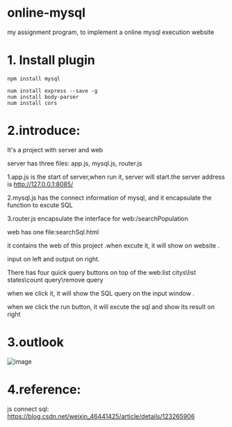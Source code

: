 # online-mysql
my assignment program, to implement a online mysql execution website

# 1. Install plugin
	npm install mysql 
 	
  	num install express --save -g
	num install body-parser
	num install cors


# 2.introduce:
It's a project with server and web

server has three files: app.js, mysql.js, router.js

1.app.js is the start of server,when run it, server will start.the server address is http://127.0.0.1:8085/

2.mysql.js has the connect information of mysql, and it encapsulate the function to excute SQL 

3.router.js encapsulate the interface for web:/searchPopulation
	
web has one file:searchSql.html

it contains the web of this project .when excute it, it will show on website .

input on left and output on right.

There has four quick query buttons on top of the web:list citys\list states\count query\remove query 

when we click it, it will show the SQL query on the input window .

when we click the run button, it will excute the sql and show its result on right

# 3.outlook
![image](https://github.com/amylingchen/online-mysql/assets/38561335/bae3f28a-38dd-4dcc-bef3-76a877eaf2a4)

	
# 4.reference:
 js connect sql: https://blog.csdn.net/weixin_46441425/article/details/123265906
	
	
	
	
